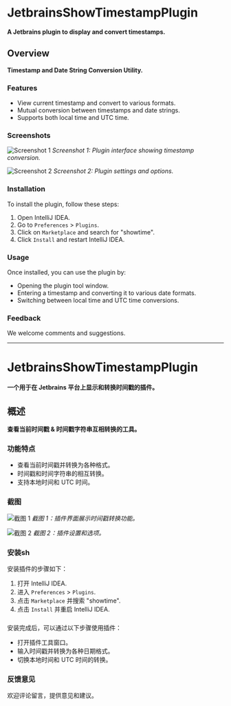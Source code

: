 # JetbrainsShowTimestampPlugin

**A Jetbrains plugin to display and convert timestamps.**

## Overview

**Timestamp and Date String Conversion Utility.**

### Features

- View current timestamp and convert to various formats.
- Mutual conversion between timestamps and date strings.
- Supports both local time and UTC time.

### Screenshots

![Screenshot 1](https://raw.githubusercontent.com/fatpo/JetbrainsShowTimestampPlugin/main/src/main/resources/images/readme1.png)
*Screenshot 1: Plugin interface showing timestamp conversion.*

![Screenshot 2](https://raw.githubusercontent.com/fatpo/JetbrainsShowTimestampPlugin/main/src/main/resources/images/readme2.png)
*Screenshot 2: Plugin settings and options.*

### Installation

To install the plugin, follow these steps:
1. Open IntelliJ IDEA.
2. Go to `Preferences` > `Plugins`.
3. Click on `Marketplace` and search for "showtime".
4. Click `Install` and restart IntelliJ IDEA.

### Usage

Once installed, you can use the plugin by:
- Opening the plugin tool window.
- Entering a timestamp and converting it to various date formats.
- Switching between local time and UTC time conversions.

### Feedback

We welcome comments and suggestions.

---

# JetbrainsShowTimestampPlugin

**一个用于在 Jetbrains 平台上显示和转换时间戳的插件。**

## 概述

**查看当前时间戳 & 时间戳字符串互相转换的工具。**

### 功能特点

- 查看当前时间戳并转换为各种格式。
- 时间戳和时间字符串的相互转换。
- 支持本地时间和 UTC 时间。

### 截图

![截图 1](https://raw.githubusercontent.com/fatpo/JetbrainsShowTimestampPlugin/main/src/main/resources/images/readme1.png)
*截图 1：插件界面展示时间戳转换功能。*

![截图 2](https://raw.githubusercontent.com/fatpo/JetbrainsShowTimestampPlugin/main/src/main/resources/images/readme2.png)
*截图 2：插件设置和选项。*

### 安装sh

安装插件的步骤如下：
1. 打开 IntelliJ IDEA.
2. 进入 `Preferences` > `Plugins`.
3. 点击 `Marketplace` 并搜索 "showtime".
4. 点击 `Install` 并重启 IntelliJ IDEA.

### 

安装完成后，可以通过以下步骤使用插件：
- 打开插件工具窗口。
- 输入时间戳并转换为各种日期格式。
- 切换本地时间和 UTC 时间的转换。

### 反馈意见

欢迎评论留言，提供意见和建议。
